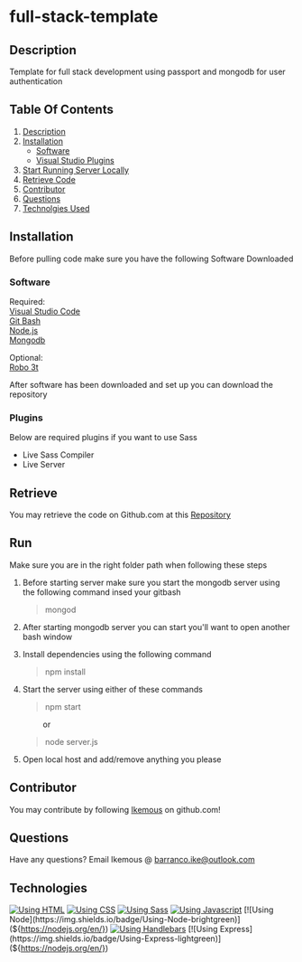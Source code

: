 # full-stack-template
## Description
Template for full stack development using passport and mongodb for user authentication
## Table Of Contents
1. [Description](##Description)
2. [Installation](##Installation)
    - [Software](###Software)
    - [Visual Studio Plugins](###Plugins)
3. [Start Running Server Locally](##Run)
4. [Retrieve Code](##Retrieve)
5. [Contributor](##Contributor)
6. [Questions](##Questions)
7. [Technolgies Used](##Technologies)

## Installation
Before pulling code make sure you have the following Software Downloaded

### Software
Required: <br />
[Visual Studio Code](https://visualstudio.microsoft.com/)<br />
[Git Bash](https://gitforwindows.org/)<br />
[Node.js](https://nodejs.org/en/)<br />
[Mongodb](https://www.mongodb.com/try/download/community)<br />

Optional:<br />
[Robo 3t](https://robomongo.org/download)<br />

After software has been downloaded and set up you can download the repository 

### Plugins
Below are required plugins if you want to use Sass
- Live Sass Compiler
- Live Server

## Retrieve
You may retrieve the code on Github.com at this [Repository](https://github.com/ikemous/full-stack-template)


## Run
Make sure you are in the right folder path when following these steps
1. Before starting server make sure you start the mongodb server using the following command insed your gitbash
    > mongod
2. After starting mongodb server you can start you'll want to open another bash window
3. Install dependencies using the following command
    > npm install
4. Start the server using either of these commands
    > npm start<br />
    
    &nbsp; &nbsp; &nbsp; &nbsp; &nbsp;or

    > node server.js
5. Open local host and add/remove anything you please

## Contributor
You may contribute by following [Ikemous](https://github.com/ikemous) on github.com!

## Questions
Have any questions? Email Ikemous @ barranco.ike@outlook.com

## Technologies

[![Using HTML](https://img.shields.io/badge/Using-HTML-orange)](https://www.w3schools.com/html/)
[![Using CSS](https://img.shields.io/badge/Using-CSS-blue)](https://www.w3schools.com/css/)
[![Using Sass](https://img.shields.io/badge/Using-Sass-pink)](https://www.w3schools.com/css/)
[![Using Javascript](https://img.shields.io/badge/Using-Javascript-yellow)](${https://www.javascript.com/})
[![Using Node](https://img.shields.io/badge/Using-Node-brightgreen)](${https://nodejs.org/en/})
[![Using Handlebars](https://img.shields.io/badge/Using-Handlebars-orange)](${https://nodejs.org/en/})
[![Using Express](https://img.shields.io/badge/Using-Express-lightgreen)](${https://nodejs.org/en/})